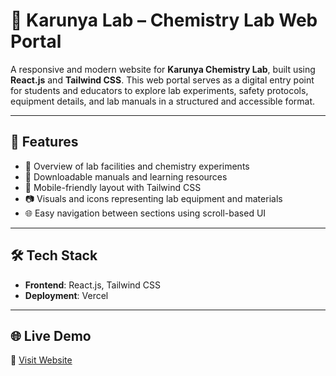 # 🧪 Karunya Lab – Chemistry Lab Web Portal

A responsive and modern website for **Karunya Chemistry Lab**, built using **React.js** and **Tailwind CSS**. This web portal serves as a digital entry point for students and educators to explore lab experiments, safety protocols, equipment details, and lab manuals in a structured and accessible format.

---

## 🚀 Features

- 🧫 Overview of lab facilities and chemistry experiments
- 📘 Downloadable manuals and learning resources
- 📱 Mobile-friendly layout with Tailwind CSS
- 📷 Visuals and icons representing lab equipment and materials
- 🌐 Easy navigation between sections using scroll-based UI

---

## 🛠️ Tech Stack

- **Frontend**: React.js, Tailwind CSS
- **Deployment**: Vercel

---

## 🌐 Live Demo

🔗 [Visit Website](https://karunyalab.vercel.app)



